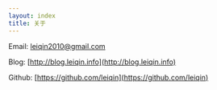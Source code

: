 ```yaml
---
layout: index
title: 关于
---
```


Email: leiqin2010@gmail.com

Blog: [http://blog.leiqin.info](http://blog.leiqin.info)

Github: [https://github.com/leiqin](https://github.com/leiqin)
